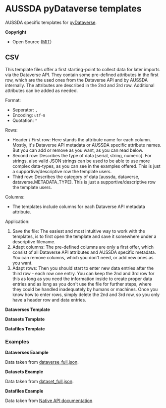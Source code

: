 
# AUSSDA pyDataverse templates

AUSSDA specific templates for [pyDataverse](https://github.com/AUSSDA/pyDataverse).


**Copyright**

* Open Source ([MIT](https://opensource.org/licenses/MIT))

## CSV

This template files offer a first starting-point to collect data for later imports via the Dataverse API. They contain some pre-defined attributes in the first row, which are the used ones from the Dataverse API and by AUSSDA internally. The attributes are described in the 2nd and 3rd row. Additional attributes can be added as needed.

Format:
* Seperator: `,`
* Encoding: `utf-8`
* Quotation: `"`

Rows:
* Header / First row: Here stands the attribute name for each column. Mostly, it's Dataverse API metadata or AUSSDA specific attribute names. But you can add or remove as you want, as you can read below.
* Second row: Describes the type of data [serial, string, numeric]. For strings, also valid JSON strings can be used to be able to use more complex data-types, as you can see in the examples offered. This is just a supportive/descriptive row the template users.
* Third row: Describes the category of data [aussda, dataverse, dataverse.METADATA_TYPE]. This is just a supportive/descriptive row the template users.

Columns:
* The templates include columns for each Dataverse API metadata attribute.

Application:
1. Save the file: The easiest and most intuitive way to work with the templates, is to first open the template and save it somewhere under a descriptive filename.
2. Adapt columns: The pre-defined columns are only a first offer, which consist of all Dataverse API attributes and AUSSDA specific metadata. You can remove columns, which you don't need, or add new ones as you want.
3. Adapt rows: Then you should start to enter new data entries after the third row - each row one entry. You can keep the 2nd and 3rd row for this as long as you need the information inside to create proper data entries and as long as you don't use the file for further steps, where they could be handled inadequately by humans or machines. Once you know how to enter rows, simply delete the 2nd and 3rd row, so you only have a header row and data entries.

**Dataverses Template**

**Datasets Template**

**Datafiles Template**

### Examples

**Dataverses Example**

Data taken from [dataverse_full.json](https://github.com/AUSSDA/pyDataverse/blob/master/tests/data/dataverse_full.json).

**Datasets Example**

Data taken from [dataset_full.json](https://github.com/AUSSDA/pyDataverse/blob/master/tests/data/dataset_full.json).

**Datafiles Example**

Data taken from [Native API documentation](http://guides.dataverse.org/en/latest/api/native-api.html#add-a-file-to-a-dataset).
